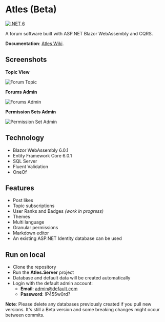 # Atles (Beta)

[![.NET 6](https://github.com/lucabriguglia/Atles/actions/workflows/dotnet-6.yml/badge.svg)](https://github.com/lucabriguglia/Atles/actions/workflows/dotnet-6.yml)

A forum software built with ASP.NET Blazor WebAssembly and CQRS.

**Documentation**: [Atles Wiki](https://lucabriguglia.github.io/Atles).

## Screenshots

**Topic View**

![Forum Topic](docs/assets/img/forum-topic.png)

**Forums Admin**

![Forums Admin](docs/assets/img/admin-forums.png)

**Permission Sets Admin**

![Permission Set Admin](docs/assets/img/admin-permission-set-edit.png)

## Technology

- Blazor WebAssembly 6.0.1
- Entity Framework Core 6.0.1
- SQL Server
- Fluent Validation
- OneOf

## Features

- Post likes
- Topic subscriptions
- User Ranks and Badges _(work in progress)_
- Themes
- Multi language
- Granular permissions
- Markdown editor
- An existing ASP.NET Identity database can be used

## Run on local

- Clone the repository
- Run the **Atles.Server** project
- Database and default data will be created automatically
- Login with the default admin account:
  - **Email**: admin@default.com
  - **Password**: !P455w0rd?

**Note**: Please delete any databases previously created if you pull new versions. It's still a Beta version and some breaking changes might occur between commits.
